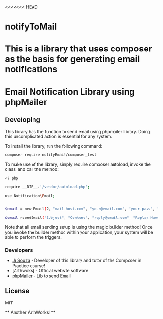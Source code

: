 <<<<<<< HEAD
# notifyToMail
This is a library that uses composer as the basis for generating email notifications
=======
# Email Notification Library using phpMailer

## Developing

This library has the function to send email using phpmailer library. Doing this uncomplicated action is essential for any system.

To install the library, run the following command:

```sh
composer require notifyEmail/composer_test
```

To make use of the library, simply require composer autoload, invoke the class, and call the method:

```sh
<? php

require __DIR__.'/vendor/autoload.php';

use Notification\Email;


$email = new Email(2, "mail.host.com", "your@email.com", "your-pass", "smtp secure (tls / ssl)", "port (587)","from@email.com", "From Name");

$email->sendEmail("SUbject", "Content", "reply@email.com", "Replay Name", "address@email.com", "Address Name");
```

Note that all email sending setup is using the magic builder method! Once you invoke the builder method within your application, your system will be able to perform the triggers.

### Developers
* [Jr Souza] - Developer of this library and tutor of the Composer in Practice course!
* [Arthwoks] - Official website software
* [phpMailer] - Lib to send Email

License
----

MIT

** Another ArthWorks! **

[//]:#
[Jr Souza]: <mailto:contato@arthworks.com.br>
[ArthWorks]: <https://www.arthworks.com.br>
[phpMailer]: <https://github.com/PHPMailer/PHPMailer>

